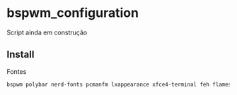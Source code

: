 # bspwm_configuration
Script ainda em construção

## Install
Fontes 

```bash
bspwm polybar nerd-fonts pcmanfm lxappearance xfce4-terminal feh flameshot network-manager-applet acpi i3lock rofi xorg-xinit xorg sddm vim wget curl xfce4-power-manager yazi git github-cli
```

